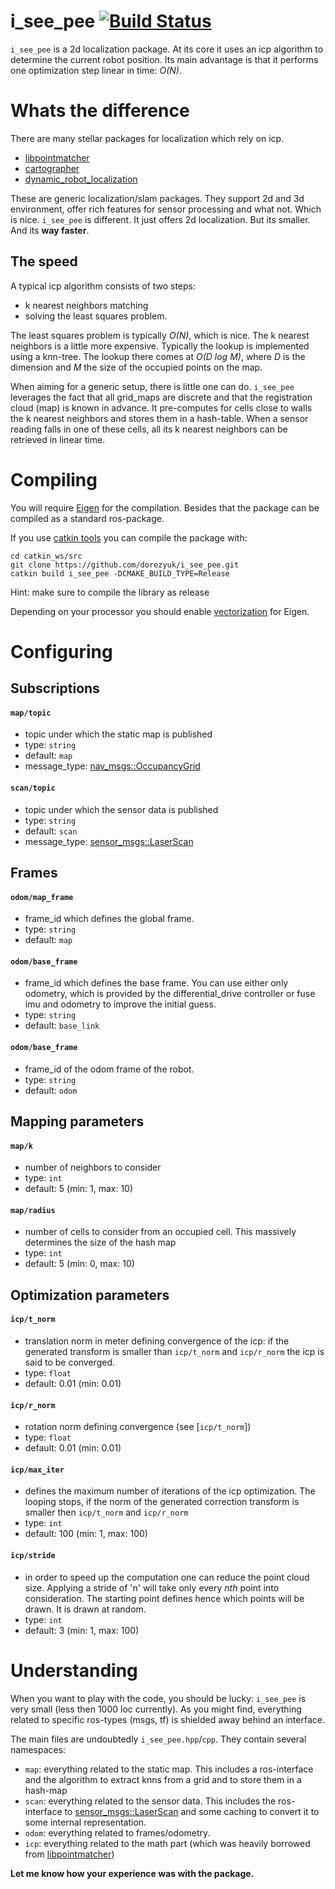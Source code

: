 # i_see_pee [![Build Status](https://travis-ci.com/dorezyuk/i_see_pee.svg?branch=master)](https://travis-ci.com/dorezyuk/i_see_pee)

`i_see_pee` is a 2d localization package. At its core it uses an icp algorithm
to determine the current robot position. Its main advantage is that it performs
one optimization step linear in time: *O(N)*.

# Whats the difference

There are many stellar packages for localization which rely on icp.

- [libpointmatcher](https://github.com/ethz-asl/libpointmatcher)
- [cartographer](https://github.com/googlecartographer/cartographer)
- [dynamic_robot_localization](https://github.com/carlosmccosta/dynamic_robot_localization)

These are generic localization/slam packages. They support 2d and 3d
environment, offer rich features for sensor processing and what not.
Which is nice. `i_see_pee` is different. It just offers 2d localization. But
its smaller. And its **way faster**.

## The speed

A typical icp algorithm consists of two steps:
- k nearest neighbors matching
- solving the least squares problem.

The least squares problem is typically *O(N)*, which is nice.
The k nearest neighbors is a little more expensive. Typically the lookup is
implemented using a knn-tree. The lookup there comes at *O(D log M)*, where *D*
is the dimension and *M* the size of the occupied points on the map.

When aiming for a generic setup, there is little one can do. `i_see_pee`
leverages the fact that all grid_maps are discrete and that the registration
cloud (map) is known in advance. It pre-computes for cells close to walls the
k nearest neighbors and stores them in a hash-table. When a sensor reading falls
in one of these cells, all its k nearest neighbors can be retrieved in linear
time.

# Compiling

You will require [Eigen](http://eigen.tuxfamily.org/index.php?title=Main_Page)
for the compilation. Besides that the package can be compiled as a standard
ros-package.

If you use [catkin tools](https://catkin-tools.readthedocs.io/en/latest/) you can
compile the package with:

```
cd catkin_ws/src
git clone https://github.com/dorezyuk/i_see_pee.git
catkin build i_see_pee -DCMAKE_BUILD_TYPE=Release
```
Hint: make sure to compile the library as release

Depending on your processor you should enable
[vectorization](http://eigen.tuxfamily.org/index.php?title=FAQ#How_can_I_enable_vectorization.3F) for Eigen.

# Configuring

## Subscriptions

#### `map/topic`
- topic under which the static map is published
- type: `string`
- default: `map`
- message_type: [nav_msgs::OccupancyGrid](http://docs.ros.org/diamondback/api/nav_msgs/html/msg/OccupancyGrid.html)

#### `scan/topic`
- topic under which the sensor data is published
- type: `string`
- default: `scan`
- message_type: [sensor_msgs::LaserScan](http://docs.ros.org/melodic/api/sensor_msgs/html/msg/LaserScan.html)

## Frames

#### `odom/map_frame`
- frame_id which defines the global frame.
- type: `string`
- default: `map`

#### `odom/base_frame`
- frame_id which defines the base frame. You can use either only odometry,
which is provided by the differential_drive controller or fuse imu and
odometry to improve the initial guess.
- type: `string`
- default: `base_link`

#### `odom/base_frame`
- frame_id of the odom frame of the robot.
- type: `string`
- default: `odom`

## Mapping parameters

#### `map/k`
- number of neighbors to consider
- type: `int`
- default: 5 (min: 1, max: 10)

#### `map/radius`
- number of cells to consider from an occupied cell. This massively determines
the size of the hash map
- type: `int`
- default: 5 (min: 0, max: 10)

## Optimization parameters

#### `icp/t_norm`
- translation norm in meter defining convergence of the icp:
if the generated transform is smaller than `icp/t_norm` and `icp/r_norm` the
icp is said to be converged.
- type: `float`
- default: 0.01 (min: 0.01)

#### `icp/r_norm`
- rotation norm defining convergence (see [`icp/t_norm`])
- type: `float`
- default: 0.01 (min: 0.01)

#### `icp/max_iter`
- defines the maximum number of iterations of the icp optimization. The looping
stops, if the norm of the generated correction transform is smaller then
`icp/t_norm` and `icp/r_norm`
- type: `int`
- default: 100 (min: 1, max: 100)

#### `icp/stride`
- in order to speed up the computation one can reduce the point cloud size. 
Applying a stride of 'n' will take only every *nth* point into consideration. 
The starting point defines hence which points will be drawn. It is drawn at 
random.
- type: `int`
- default: 3 (min: 1, max: 100)

# Understanding

When you want to play with the code, you should be lucky: `i_see_pee` is very
small (less then 1000 loc currently). As you might find, everything related
to specific ros-types (msgs, tf) is shielded away behind an interface.

The main files are undoubtedly `i_see_pee.hpp`/`cpp`. They contain several
namespaces:

- `map`: everything related to the static map. This includes a ros-interface
and the algorithm to extract knns from a grid and to store them in a hash-map
- `scan`: everything related to the sensor data. This includes the
ros-interface to
[sensor_msgs::LaserScan](http://docs.ros.org/melodic/api/sensor_msgs/html/msg/LaserScan.html) and some caching to convert it to
some internal representation.
- `odom`: everything related to frames/odometry.
- `icp`: everything related to the math part (which was heavily borrowed from
[libpointmatcher](https://github.com/ethz-asl/libpointmatcher))

**Let me know how your experience was with the package.**
